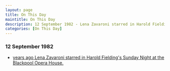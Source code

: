 ```yaml
---
layout: page
title: On This Day
maintitle: On This Day
description: 12 September 1982 - Lena Zavaroni starred in Harold Fielding's Sunday Night at the Blackpool Opera House.
categories: [On This Day]
---
```


### 12 September 1982
* [<span id="age1"></span> years ago Lena Zavaroni starred in Harold Fielding's Sunday Night at the Blackpool Opera House.](/theatre/harold%20fielding/blackpool%20opera%20house/1982/09/12/harold-fieldings-sunday-night-at-the-blackpool-opera-house.html)

<!-- Script for calculating number of years ago -->
<script>
var dob = '19820912';
var year = Number(dob.substr(0, 4));
var month = Number(dob.substr(4, 2)) - 1;
var day = Number(dob.substr(6, 2));
var today = new Date();
var age1 = today.getFullYear() - year;
if (today.getMonth() < month || (today.getMonth() == month && today.getDate() < day)) {
age1--;
}
document.getElementById("age1").innerHTML=age1;
</script>

